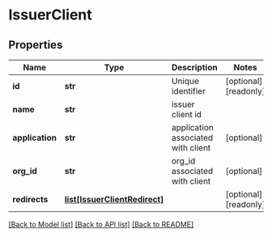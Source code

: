 # IssuerClient

## Properties
Name | Type | Description | Notes
------------ | ------------- | ------------- | -------------
**id** | **str** | Unique identifier | [optional] [readonly] 
**name** | **str** | issuer client id | 
**application** | **str** | application associated with client | [optional] 
**org_id** | **str** | org_id associated with client | [optional] 
**redirects** | [**list[IssuerClientRedirect]**](IssuerClientRedirect.md) |  | [optional] [readonly] 

[[Back to Model list]](../README.md#documentation-for-models) [[Back to API list]](../README.md#documentation-for-api-endpoints) [[Back to README]](../README.md)


